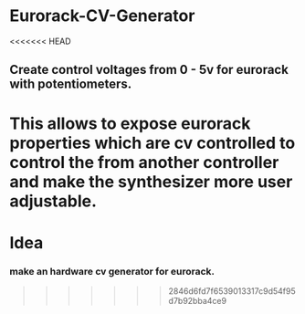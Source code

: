 # Eurorack-CV-Generator

<<<<<<< HEAD
## Create control voltages from 0 - 5v for eurorack with potentiometers.
This allows to expose eurorack properties which are cv controlled to control the from another controller and make the synthesizer more user adjustable.
=======
# Idea
### make an hardware cv generator for eurorack.
>>>>>>> 2846d6fd7f6539013317c9d54f95d7b92bba4ce9
